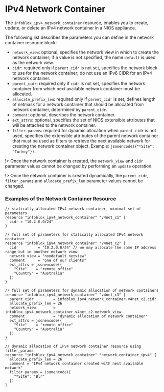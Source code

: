 # IPv4 Network Container

The `infoblox_ipv4_network_container` resource, enables you to create, update,
or delete an IPv4 network container in a NIOS appliance.

The following list describes the parameters you can define in the network container
resource block:

* `network_view`: optional, specifies the network view in which to create the network container; if a value is not specified, the name `default` is used as the network view.
* `cidr`: required only if `parent_cidr` is not set, specifies the network block to use for the network container; do not use an IPv6 CIDR for an IPv4 network container.
* `parent_cidr`: required only if `cidr` is not set, specifies the network container from which next available network container must be allocated.
* `allocate_prefix_len`: required only if `parent_cidr` is set, defines length of netmask for a network container that should be allocated from network container, determined by `parent_cidr`.
* `comment`: optional, describes the network container.
* `ext_attrs`: optional, specifies the set of NIOS extensible attributes that will be attached to the network container.
* `filter_params`: required for dynamic allocation when `parent_cidr` is not used, specifies the extensible attributes of the parent network container that must be used as filters to retrieve the next available network for creating the network container object. Example: `jsonencode({"*Site": "Turkey"})`.

!> Once the network container is created, the `network_view` and `cidr` parameter values cannot be changed by performing an `update` operation.

!> Once the network container is created dynamically, the `parent_cidr`, `filter_params` and `allocate_prefix_len` parameter values cannot be changed.

### Examples of the Network Container Resource

```hcl
// statically allocated IPv4 network container, minimal set of parameters
resource "infoblox_ipv4_network_container" "v4net_c1" {
  cidr = "10.2.0.0/24"
}

// full set of parameters for statically allocated IPv4 network container
resource "infoblox_ipv4_network_container" "v4net_c2" {
  cidr         = "10.2.0.0/24" // we may allocate the same IP address range but in another network view
  network_view = "nondefault_netview"
  comment      = "one of our clients"
  ext_attrs = jsonencode({
    "Site"    = "remote office"
    "Country" = "Australia"
  })
}

// full set of parameters for dynamic allocation of network containers
resource "infoblox_ipv4_network_container" "v4net_c3" {
  parent_cidr         = infoblox_ipv4_network_container.v4net_c2.cidr
  allocate_prefix_len = 26
  network_view        = infoblox_ipv4_network_container.v4net_c2.network_view
  comment             = "dynamic allocation of network container"
  ext_attrs = jsonencode({
    "Site"    = "remote office"
    "Country" = "Australia"
  })
}

// dynamic allocation of IPv4 network container resource using filter_params
resource "infoblox_ipv4_network_container" "network_container_ipv4" {
  allocate_prefix_len = 26
  comment = "IPv4 network container created with next available network"
  filter_params = jsonencode({
    "*Site": "Blr"
  })
}
```
